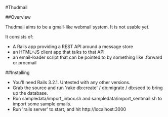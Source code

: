 #Thudmail

##Overview

Thudmail aims to be a gmail-like webmail system. It is not usable yet.

It consists of:

* A Rails app providing a REST API around a message store
* an HTML+JS client app that talks to that API
* an email-loader script that can be pointed to by something like .forward or procmail



##Installing

* You'll need Rails 3.2.1.  Untested with any other versions.
* Grab the source and run 'rake db:create' / db:migrate / db:seed to bring up the database.
* Run sampledata/import_inbox.sh and sampledata/import_sentmail.sh to import some sample emails.
* Run 'rails server' to start, and hit http://localhost:3000